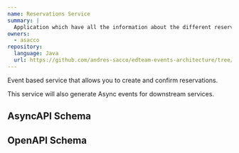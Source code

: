 ```yaml
---
name: Reservations Service
summary: |
  Application which have all the information about the different reservations
owners:
  - asacco
repository:
  language: Java
  url: https://github.com/andres-sacco/edteam-events-architecture/tree/main/api-reservations
---
```


Event based service that allows you to create and confirm reservations.

This service will also generate Async events for downstream services.

<NodeGraph />

## AsyncAPI Schema

<AsyncAPI/>

## OpenAPI Schema

<OpenAPI/>

